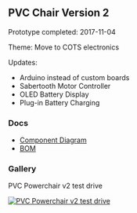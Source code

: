 
## PVC Chair Version 2

Prototype completed: 2017-11-04

Theme: Move to COTS electronics

Updates:

* Arduino instead of custom boards
* Sabertooth Motor Controller
* OLED Battery Display
* Plug-in Battery Charging

### Docs

* [Component Diagram](pvc-chair-component-diagram.png)
* [BOM](PVC-Parts-List-V2.xls)

### Gallery

PVC Powerchair v2 test drive

[![PVC Powerchair v2 test drive](https://img.youtube.com/vi/sLA0mYiXbEk/0.jpg)](https://www.youtube.com/watch?v=sLA0mYiXbEk)
